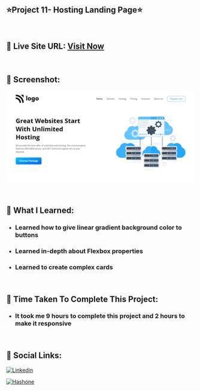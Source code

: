 ## ⭐Project 11- Hosting Landing Page⭐

<br>

## 📌 Live Site URL: <a href="https://11hosting-page.netlify.app/">**Visit Now**</a>

<br>

## 📌 Screenshot:

![project1](./images/project11.png)

<br>

## 📌 What I Learned:

- ### Learned how to give linear gradient background color to buttons
- ### Learned in-depth about Flexbox properties
- ### Learned to create complex cards

<br>

## 📌 Time Taken To Complete This Project:

- ### It took me 9 hours to complete this project and 2 hours to make it responsive

<br>

## 📌 Social Links:

[![Linkedin](https://img.shields.io/badge/LinkedIn-0077B5?style=for-the-badge&logo=linkedin&logoColor=white)](https://www.linkedin.com/in/nikhilkhetan17/)

[![Hashone](https://img.shields.io/badge/Hashnode-2962FF?style=for-the-badge&logo=hashnode&logoColor=white)](https://nikhilkhetan.hashnode.dev/)
